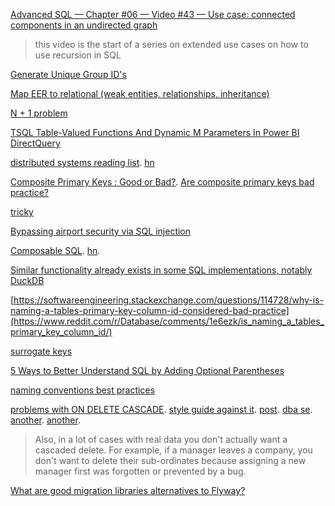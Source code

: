 
[Advanced SQL — Chapter #06 — Video #43 — Use case: connected components in an undirected graph](https://www.youtube.com/watch?v=L967JqNFxkw)

> this video is the start of a series on extended use cases on how to use recursion in SQL

[Generate Unique Group ID's](https://ask.sqlservercentral.com/questions/23637/generate-unique-group-ids.html)

[Map EER to relational (weak entities, relationships, inheritance)](https://www.youtube.com/watch?v=Mvsy6LmKPtg)

[N + 1 problem](https://twitter.com/lukaseder/status/1493504945810817024)

[TSQL Table-Valued Functions And Dynamic M Parameters In Power BI DirectQuery](https://blog.crossjoin.co.uk/2022/02/20/tsql-table-valued-functions-and-dynamic-m-parameters-in-power-bi-directquery/)

[distributed systems reading list](https://ferd.ca/a-distributed-systems-reading-list.html). [hn](https://news.ycombinator.com/item?id=39303160)

[Composite Primary Keys : Good or Bad?](https://stackoverflow.com/questions/26078535/composite-primary-keys-good-or-bad). [Are composite primary keys bad practice?](https://dba.stackexchange.com/questions/188995/are-composite-primary-keys-bad-practice)

[tricky](https://x.com/lukaseder/status/1826555342844494255)

[Bypassing airport security via SQL injection ](https://news.ycombinator.com/item?id=41392128)

[Composable SQL](https://borretti.me/article/composable-sql). [hn](https://news.ycombinator.com/item?id=42828883).

[Similar functionality already exists in some SQL implementations, notably DuckDB](https://news.ycombinator.com/item?id=42828883)

[https://softwareengineering.stackexchange.com/questions/114728/why-is-naming-a-tables-primary-key-column-id-considered-bad-practice](https://www.reddit.com/r/Database/comments/1e6ezk/is_naming_a_tables_primary_key_column_id/)

[surrogate keys](https://softwareengineering.stackexchange.com/questions/114728/why-is-naming-a-tables-primary-key-column-id-considered-bad-practice#comment865670_170703)

[5 Ways to Better Understand SQL by Adding Optional Parentheses](https://blog.jooq.org/better-understand-sql-by-adding-optional-parentheses/)

[naming conventions best practices](https://emergentsoftware.github.io/SQL-Server-Development-Assessment/best-practices-and-potential-findings/naming-conventions#naming-conventions)

[problems with ON DELETE CASCADE](https://dba.stackexchange.com/questions/275212/disadvantages-to-using-on-delete-cascade-on-every-foreign-key). [style guide against it](https://emergentsoftware.github.io/SQL-Server-Development-Assessment/best-practices-and-potential-findings/table-conventions#using-cascading-actions-on-foreign-key). [post](https://www.brentozar.com/archive/2018/11/adventures-in-foreign-keys-a-cascade-of-badness/). [dba se](https://dba.stackexchange.com/questions/254605/is-it-a-good-or-bad-idea-to-use-on-update-cascade-on-delete-cascade-for-foreig). [another](https://stackoverflow.com/questions/12096790/why-to-use-foreign-keys-with-no-action-on-delete-or-update). [another](https://stackoverflow.com/questions/2204792/is-it-bad-to-rely-on-foreign-key-cascading).

> Also, in a lot of cases with real data you don't actually want a cascaded delete. For example, if a manager leaves a company, you don't want to delete their sub-ordinates because assigning a new manager first was forgotten or prevented by a bug.

[What are good migration libraries alternatives to Flyway?](https://www.reddit.com/r/java/comments/1jtt38e/what_are_good_migration_libraries_alternatives_to/)








